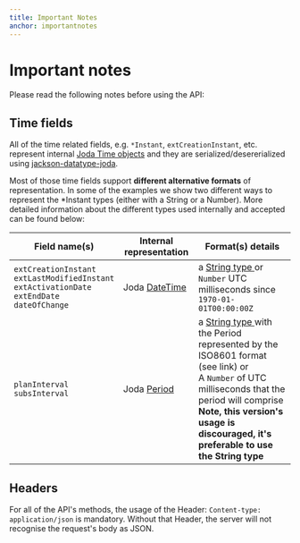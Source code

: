 ```yaml
---
title: Important Notes
anchor: importantnotes
---
```


# Important notes

Please read the following notes before using the API:

## Time fields

All of the time related fields, e.g. `*Instant`, `extCreationInstant`, etc. represent internal [Joda Time objects](http://www.joda.org/joda-time/) and they are serialized/desererialized using [jackson-datatype-joda](https://github.com/FasterXML/jackson-datatype-joda).

Most of those time fields support **different alternative formats** of representation. In some of the examples we show two different ways to represent the *Instant types (either with a String or a Number). More detailed information about the different types used internally and accepted can be found below:

<table class="table table-striped table-bordered">
	<thead>
		<tr>
			<th>Field name(s)</th>
			<th>Internal representation</th>
			<th>Format(s) details</th>
		</tr>
	</thead>
	<tbody>
		<tr>
			<td>
				<code>extCreationInstant</code><br/>
				<code>extLastModifiedInstant</code><br/>
				<code>extActivationDate</code><br/>
				<code>extEndDate</code><br/>
				<code>dateOfChange</code><br/>
			</td>
			<td>Joda <a href="http://joda-time.sourceforge.net/apidocs/org/joda/time/DateTime.html" target="_blank">DateTime</a></td>
			<td> a
				<a href="http://joda-time.sourceforge.net/api-release/org/joda/time/DateTime.html#parse(java.lang.String)" target="_blank"<code>String</code> type </a>
				or
				<code>Number</code> UTC milliseconds since <code>1970-01-01T00:00:00Z</code>
			</td>
		</tr>
		<tr>
			<td>
				<code>planInterval</code><br/>
				<code>subsInterval</code><br/>
			</td>
			<td>Joda <a href="http://joda-time.sourceforge.net/apidocs/org/joda/time/Period.html" target="_blank">Period</a></td>
			<td> a
				<a href="http://joda-time.sourceforge.net/apidocs/org/joda/time/format/ISOPeriodFormat.html#standard()" target="_blank"<code>String</code> type </a> with the Period represented by the ISO8601 format (see link)
				or <br/>
				A <code>Number</code> of UTC milliseconds that the period will comprise <strong>Note, this version's usage is discouraged, it's preferable to use the String type</strong> 
			</td>
		</tr>
	</tbody>
</table>


## Headers

For all of the API's methods, the usage of the Header: `Content-type: application/json` is mandatory. Without that Header, the server will not recognise the request's body as JSON.